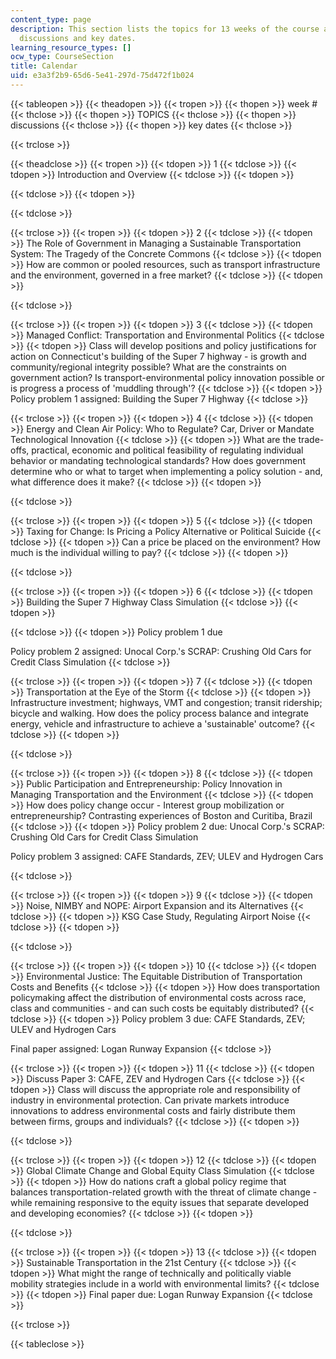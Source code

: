 ```yaml
---
content_type: page
description: This section lists the topics for 13 weeks of the course along with the
  discussions and key dates.
learning_resource_types: []
ocw_type: CourseSection
title: Calendar
uid: e3a3f2b9-65d6-5e41-297d-75d472f1b024
---
```


{{< tableopen >}}
{{< theadopen >}}
{{< tropen >}}
{{< thopen >}}
week #
{{< thclose >}}
{{< thopen >}}
TOPICS
{{< thclose >}}
{{< thopen >}}
discussions
{{< thclose >}}
{{< thopen >}}
key dates
{{< thclose >}}

{{< trclose >}}

{{< theadclose >}}
{{< tropen >}}
{{< tdopen >}}
1
{{< tdclose >}}
{{< tdopen >}}
Introduction and Overview
{{< tdclose >}}
{{< tdopen >}}

{{< tdclose >}}
{{< tdopen >}}

{{< tdclose >}}

{{< trclose >}}
{{< tropen >}}
{{< tdopen >}}
2
{{< tdclose >}}
{{< tdopen >}}
The Role of Government in Managing a Sustainable Transportation System: The Tragedy of the Concrete Commons
{{< tdclose >}}
{{< tdopen >}}
How are common or pooled resources, such as transport infrastructure and the environment, governed in a free market?
{{< tdclose >}}
{{< tdopen >}}

{{< tdclose >}}

{{< trclose >}}
{{< tropen >}}
{{< tdopen >}}
3
{{< tdclose >}}
{{< tdopen >}}
Managed Conflict: Transportation and Environmental Politics
{{< tdclose >}}
{{< tdopen >}}
Class will develop positions and policy justifications for action on Connecticut's building of the Super 7 highway - is growth and community/regional integrity possible? What are the constraints on government action? Is transport-environmental policy innovation possible or is progress a process of 'muddling through'?
{{< tdclose >}}
{{< tdopen >}}
Policy problem 1 assigned: Building the Super 7 Highway
{{< tdclose >}}

{{< trclose >}}
{{< tropen >}}
{{< tdopen >}}
4
{{< tdclose >}}
{{< tdopen >}}
Energy and Clean Air Policy: Who to Regulate? Car, Driver or Mandate Technological Innovation
{{< tdclose >}}
{{< tdopen >}}
What are the trade-offs, practical, economic and political feasibility of regulating individual behavior or mandating technological standards? How does government determine who or what to target when implementing a policy solution - and, what difference does it make?
{{< tdclose >}}
{{< tdopen >}}

{{< tdclose >}}

{{< trclose >}}
{{< tropen >}}
{{< tdopen >}}
5
{{< tdclose >}}
{{< tdopen >}}
Taxing for Change: Is Pricing a Policy Alternative or Political Suicide
{{< tdclose >}}
{{< tdopen >}}
Can a price be placed on the environment? How much is the individual willing to pay?
{{< tdclose >}}
{{< tdopen >}}

{{< tdclose >}}

{{< trclose >}}
{{< tropen >}}
{{< tdopen >}}
6
{{< tdclose >}}
{{< tdopen >}}
Building the Super 7 Highway Class Simulation
{{< tdclose >}}
{{< tdopen >}}

{{< tdclose >}}
{{< tdopen >}}
Policy problem 1 due  
  
Policy problem 2 assigned: Unocal Corp.'s SCRAP: Crushing Old Cars for Credit Class Simulation
{{< tdclose >}}

{{< trclose >}}
{{< tropen >}}
{{< tdopen >}}
7
{{< tdclose >}}
{{< tdopen >}}
Transportation at the Eye of the Storm
{{< tdclose >}}
{{< tdopen >}}
Infrastructure investment; highways, VMT and congestion; transit ridership; bicycle and walking. How does the policy process balance and integrate energy, vehicle and infrastructure to achieve a 'sustainable' outcome?
{{< tdclose >}}
{{< tdopen >}}

{{< tdclose >}}

{{< trclose >}}
{{< tropen >}}
{{< tdopen >}}
8
{{< tdclose >}}
{{< tdopen >}}
Public Participation and Entrepreneurship: Policy Innovation in Managing Transportation and the Environment
{{< tdclose >}}
{{< tdopen >}}
How does policy change occur - Interest group mobilization or entrepreneurship? Contrasting experiences of Boston and Curitiba, Brazil
{{< tdclose >}}
{{< tdopen >}}
Policy problem 2 due: Unocal Corp.'s SCRAP: Crushing Old Cars for Credit Class Simulation  
  
Policy problem 3 assigned: CAFE Standards, ZEV; ULEV and Hydrogen Cars  

{{< tdclose >}}

{{< trclose >}}
{{< tropen >}}
{{< tdopen >}}
9
{{< tdclose >}}
{{< tdopen >}}
Noise, NIMBY and NOPE: Airport Expansion and its Alternatives
{{< tdclose >}}
{{< tdopen >}}
KSG Case Study, Regulating Airport Noise
{{< tdclose >}}
{{< tdopen >}}

{{< tdclose >}}

{{< trclose >}}
{{< tropen >}}
{{< tdopen >}}
10
{{< tdclose >}}
{{< tdopen >}}
Environmental Justice: The Equitable Distribution of Transportation Costs and Benefits
{{< tdclose >}}
{{< tdopen >}}
How does transportation policymaking affect the distribution of environmental costs across race, class and communities - and can such costs be equitably distributed?
{{< tdclose >}}
{{< tdopen >}}
Policy problem 3 due: CAFE Standards, ZEV; ULEV and Hydrogen Cars  
  
Final paper assigned: Logan Runway Expansion
{{< tdclose >}}

{{< trclose >}}
{{< tropen >}}
{{< tdopen >}}
11
{{< tdclose >}}
{{< tdopen >}}
Discuss Paper 3: CAFE, ZEV and Hydrogen Cars
{{< tdclose >}}
{{< tdopen >}}
Class will discuss the appropriate role and responsibility of industry in environmental protection. Can private markets introduce innovations to address environmental costs and fairly distribute them between firms, groups and individuals?
{{< tdclose >}}
{{< tdopen >}}

{{< tdclose >}}

{{< trclose >}}
{{< tropen >}}
{{< tdopen >}}
12
{{< tdclose >}}
{{< tdopen >}}
Global Climate Change and Global Equity Class Simulation
{{< tdclose >}}
{{< tdopen >}}
How do nations craft a global policy regime that balances transportation-related growth with the threat of climate change - while remaining responsive to the equity issues that separate developed and developing economies?
{{< tdclose >}}
{{< tdopen >}}

{{< tdclose >}}

{{< trclose >}}
{{< tropen >}}
{{< tdopen >}}
13
{{< tdclose >}}
{{< tdopen >}}
Sustainable Transportation in the 21st Century
{{< tdclose >}}
{{< tdopen >}}
What might the range of technically and politically viable mobility strategies include in a world with environmental limits?
{{< tdclose >}}
{{< tdopen >}}
Final paper due: Logan Runway Expansion
{{< tdclose >}}

{{< trclose >}}

{{< tableclose >}}